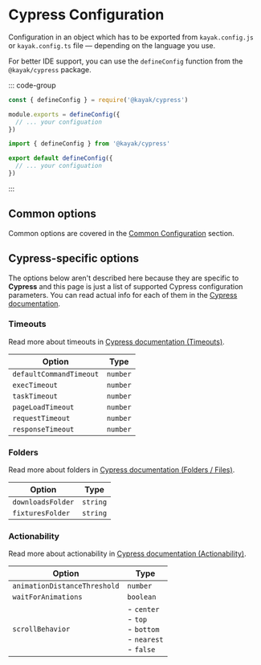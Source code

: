# Cypress Configuration

Configuration in an object which has to be exported from `kayak.config.js` or `kayak.config.ts` file — depending on the language you use.

For better IDE support, you can use the `defineConfig` function from the `@kayak/cypress` package.

::: code-group
```javascript [kayak.config.js]
const { defineConfig } = require('@kayak/cypress')

module.exports = defineConfig({
  // ... your configuation
})
```

```typescript [kayak.config.ts]
import { defineConfig } from '@kayak/cypress'

export default defineConfig({
  // ... your configuation
})
```
:::

## Common options

Common options are covered in the [Common Configuration](/guide/common/configuration-file) section.

## Cypress-specific options

The options below aren't described here because they are specific to **Cypress** and this page is just a list of supported Cypress configuration parameters. 
You can read actual info for each of them in the [Cypress documentation](https://docs.cypress.io/guides/references/configuration).

### Timeouts

Read more about timeouts in [Cypress documentation (Timeouts)](https://docs.cypress.io/guides/references/configuration#Timeouts).

| Option                  | Type     | 
|-------------------------|----------|
| `defaultCommandTimeout` | `number` |
| `execTimeout`           | `number` |
| `taskTimeout`           | `number` |
| `pageLoadTimeout`       | `number` |
| `requestTimeout`        | `number` |
| `responseTimeout`       | `number` |

### Folders

Read more about folders in [Cypress documentation (Folders / Files)](https://docs.cypress.io/guides/references/configuration#Folders-Files).

| Option                  | Type      |
|-------------------------|-----------|
| `downloadsFolder`       | `string`  |
| `fixturesFolder`        | `string`  |

### Actionability

Read more about actionability in [Cypress documentation (Actionability)](https://docs.cypress.io/guides/references/configuration#Actionability).

| Option                       | Type                                                                |
|------------------------------|---------------------------------------------------------------------|
| `animationDistanceThreshold` | `number`                                                            |
| `waitForAnimations`          | `boolean`                                                           |
| `scrollBehavior`             | - `center`<br/>- `top`<br/>- `bottom`<br/>- `nearest`<br/>- `false` |
